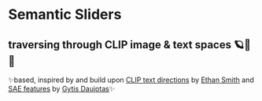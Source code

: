 # Semantic Sliders

## traversing through CLIP image & text spaces 🪐🔭🌠
✨based, inspired by and build upon [CLIP text directions](https://www.ethansmith2000.com/post/traversing-through-clip-space-pca-and-latent-directions) by [Ethan Smith](https://www.ethansmith2000.com) and [SAE features](https://www.lesswrong.com/posts/Quqekpvx8BGMMcaem/interpreting-and-steering-features-in-images) by [Gytis Daujotas](http://gytis.co)✨ 
